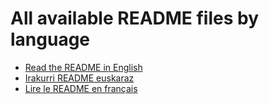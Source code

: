# All available README files by language

- [Read the README in English](README.md)
- [Irakurri README euskaraz](README_eu.md)
- [Lire le README en français](README_fr.md)
